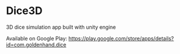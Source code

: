 # Dice3D
3D dice simulation app built with unity engine

Available on Google Play:
https://play.google.com/store/apps/details?id=com.goldenhand.dice
